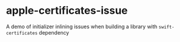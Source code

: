 # apple-certificates-issue
A demo of initializer inlining issues when building a library with `swift-certificates` dependency
